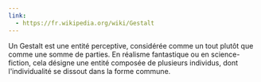 ```yaml
---
link:
  - https://fr.wikipedia.org/wiki/Gestalt
---
```


Un Gestalt est une entité perceptive, considérée comme un tout plutôt que comme une somme de parties. En réalisme fantastique ou en science-fiction, cela désigne une entité composée de plusieurs individus, dont l'individualité se dissout dans la forme commune.